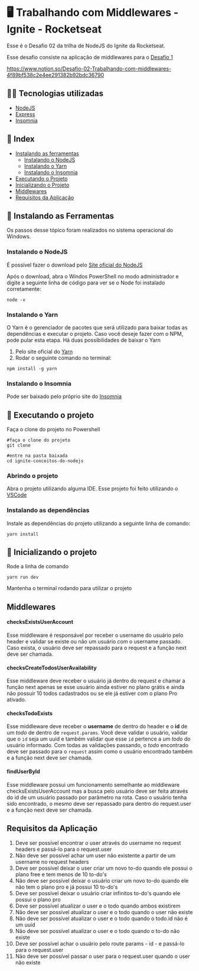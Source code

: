  # 🖥️ Trabalhando com Middlewares - Ignite - Rocketseat

Esse é o Desafio 02 da trilha de NodeJS do Ignite da Rocketseat. 

Esse desafio consiste na aplicação de middlewares para o [Desafio 1](https://github.com/GabrielFerreira98/ignite-conceitos-do-nodejs)

https://www.notion.so/Desafio-02-Trabalhando-com-middlewares-4f89bf538c2e4ee291382b92bdc36790

## 🧑‍💻 Tecnologias utilizadas

- [NodeJS](https://nodejs.org/en/)
- [Express](https://expressjs.com/pt-br/)
- [Insomnia](https://insomnia.rest/)

## 📌 Index

- [Instalando as ferramentas](https://github.com/GabrielFerreira98/ignite-conceitos-do-nodejs#-instalando-as-ferramentas)
  - [Instalando o NodeJS](https://github.com/GabrielFerreira98/ignite-conceitos-do-nodejs#instalando-o-nodejs)
  - [Instalando o Yarn](https://github.com/GabrielFerreira98/ignite-conceitos-do-nodejs#instalando-o-yarn)
  - [Instalando o Insomnia](https://github.com/GabrielFerreira98/ignite-conceitos-do-nodejs#instalando-o-insomnia)
- [Executando o Projeto](https://github.com/GabrielFerreira98/ignite-conceitos-do-nodejs#-executando-o-projeto)
- [Inicializando o Projeto](https://github.com/GabrielFerreira98/ignite-conceitos-do-nodejs#-inicializando-o-projeto)
- [Middlewares](https://github.com/GabrielFerreira98/ignite-trabalhando-com-middlewares#middlewares)
- [Requisitos da Aplicação](https://github.com/GabrielFerreira98/ignite-trabalhando-com-middlewares#requisitos-da-aplica%C3%A7%C3%A3o)
  

## 🧰 Instalando as Ferramentas 

Os passos desse tópico foram realizados no sistema operacional do Windows.

### Instalando o NodeJS

É possível fazer o download pelo [Site oficial do NodeJS](https://nodejs.org/en/download/)

Após o download, abra o Windos PowerShell no modo administrador e digite a seguinte linha de código para ver se o Node foi instalado corretamente:

```
node -v
```

### Instalando o Yarn

O Yarn é o gerenciador de pacotes que será utilizado para baixar todas as dependências e executar o projeto. Caso você deseje fazer com o NPM, pode pular esta etapa.
Há duas possibilidades de baixar o Yarn

1. Pelo site oficial do [Yarn](https://yarnpkg.com/)
2. Rodar o seguinte comando no terminal:
```
npm install -g yarn
```

### Instalando o Insomnia

Pode ser baixado pelo próprio site do [Insomnia](https://insomnia.rest/download)

## 🚀 Executando o projeto

Faça o clone do projeto no Powershell 

```
#faça o clone do projeto
git clone 

#entre na pasta baixada
cd ignite-conceitos-do-nodejs
```

### Abrindo o projeto

Abra o projeto utilizando alguma IDE. Esse projeto foi feito utilizando o [VSCode](https://code.visualstudio.com/)

### Instalando as dependências

Instale as dependências do projeto utilizando a seguinte linha de comando:

```
yarn install
```

## 🏃 Inicializando o projeto

Rode a linha de comando

```
yarn run dev
```

Mantenha o terminal rodando para utilizar o projeto

## Middlewares

#### checksExistsUserAccount

Esse middleware é responsável por receber o username do usuário pelo header e validar se existe ou não um usuário com o username passado. Caso exista, o usuário deve ser repassado para o request e a função next deve ser chamada.

#### checksCreateTodosUserAvailability

Esse middleware deve receber o usuário já dentro do request e chamar a função next apenas se esse usuário ainda estiver no plano grátis e ainda não possuir 10 todos cadastrados ou se ele já estiver com o plano Pro ativado. 

#### checksTodoExists

Esse middleware deve receber o **username** de dentro do header e o **id** de um *todo* de dentro de `request.params`. Você deve validar o usuário, validar que o `id` seja um uuid e também validar que esse `id` pertence a um *todo* do usuário informado.
Com todas as validações passando, o *todo* encontrado deve ser passado para o `request` assim como o usuário encontrado também e a função next deve ser chamada.

#### findUserById

Esse middleware possui um funcionamento semelhante ao middleware checksExistsUserAccount mas a busca pelo usuário deve ser feita através do id de um usuário passado por parâmetro na rota. Caso o usuário tenha sido encontrado, o mesmo deve ser repassado para dentro do request.user e a função next deve ser chamada.

## Requisitos da Aplicação

1. Deve ser possível encontrar o user através do username no request headers e passá-lo para o request.user
2. Não deve ser possível achar um user não existente a partir de um username no request headers
3. Deve ser possível deixar o user criar um novo to-do quando ele possui o plano free e tem menos de 10 to-do's
4. Não deve ser possível deixar o usuário criar um novo to-do quando ele não tem o plano pro e já possui 10 to-do's
5. Deve ser possível deixar o usuário criar infinitos to-do's quando ele possui o plano pro
6. Deve ser possível atualizar o user e o todo quando ambos existirem
7. Não deve ser possível atualizar o user e o todo quando o user não existe
8. Não deve ser possível atualizar o user e o todo quando o todo.id não é um uuid
9. Não deve ser possível atualizar o user e o todo quando o to-do não existe
10. Deve ser possível achar o usuário pelo route params - id - e passá-lo para o request.user
11. Não deve ser possível passar o user para o request.user quando o user não existe
